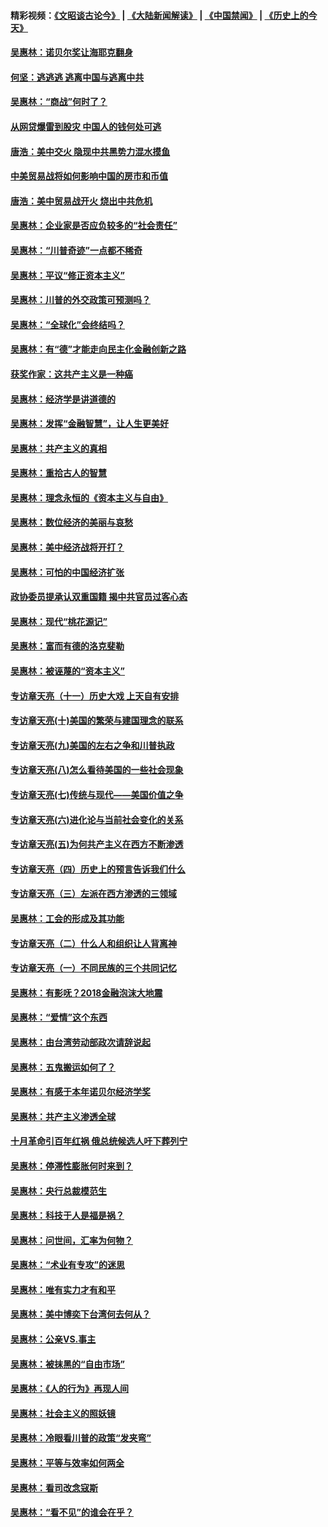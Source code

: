 #### 精彩视频：[《文昭谈古论今》](https://github.com/gfw-breaker/wenzhao/blob/master/README.md?t=01031231) | [《大陆新闻解读》](https://github.com/gfw-breaker/ntdtv-comedy/blob/master/README.md?t=01031231) | [《中国禁闻》](https://github.com/gfw-breaker/ntdtv-news/blob/master/README.md?t=01031231) | [《历史上的今天》](https://github.com/gfw-breaker/today-in-history/blob/master/README.md?t=01031231) 

#### [吴惠林：诺贝尔奖让海耶克翻身](../pages/nsc423/n10890049.md?t=01031231) 

#### [何坚：逃逃逃 逃离中国与逃离中共](../pages/nsc423/n10592891.md?t=01031231) 

#### [吴惠林：“商战”何时了？](../pages/nsc423/n10573558.md?t=01031231) 

#### [从网贷爆雷到股灾 中国人的钱何处可逃](../pages/nsc423/n10572800.md?t=01031231) 

#### [唐浩：美中交火 隐现中共黑势力混水摸鱼](../pages/nsc423/n10544040.md?t=01031231) 

#### [中美贸易战将如何影响中国的房市和币值](../pages/nsc423/n10543697.md?t=01031231) 

#### [唐浩：美中贸易战开火 烧出中共危机](../pages/nsc423/n10540126.md?t=01031231) 

#### [吴惠林：企业家是否应负较多的“社会责任”](../pages/nsc423/n10535022.md?t=01031231) 

#### [吴惠林：“川普奇迹”一点都不稀奇](../pages/nsc423/n10512808.md?t=01031231) 

#### [吴惠林：平议“修正资本主义”](../pages/nsc423/n10495724.md?t=01031231) 

#### [吴惠林：川普的外交政策可预测吗？](../pages/nsc423/n10462387.md?t=01031231) 

#### [吴惠林：“全球化”会终结吗？](../pages/nsc423/n10452838.md?t=01031231) 

#### [吴惠林：有“德”才能走向民主化金融创新之路](../pages/nsc423/n10432292.md?t=01031231) 

#### [获奖作家：这共产主义是一种癌](../pages/nsc423/n10431541.md?t=01031231) 

#### [吴惠林：经济学是讲道德的](../pages/nsc423/n10398014.md?t=01031231) 

#### [吴惠林：发挥“金融智慧”，让人生更美好](../pages/nsc423/n10375019.md?t=01031231) 

#### [吴惠林：共产主义的真相](../pages/nsc423/n10351394.md?t=01031231) 

#### [吴惠林：重拾古人的智慧](../pages/nsc423/n10337691.md?t=01031231) 

#### [吴惠林：理念永恒的《资本主义与自由》](../pages/nsc423/n10316274.md?t=01031231) 

#### [吴惠林：数位经济的美丽与哀愁](../pages/nsc423/n10292946.md?t=01031231) 

#### [吴惠林：美中经济战将开打？](../pages/nsc423/n10258825.md?t=01031231) 

#### [吴惠林：可怕的中国经济扩张](../pages/nsc423/n10219147.md?t=01031231) 

#### [政协委员提承认双重国籍 揭中共官员过客心态](../pages/nsc423/n10208809.md?t=01031231) 

#### [吴惠林：现代“桃花源记”](../pages/nsc423/n10185234.md?t=01031231) 

#### [吴惠林：富而有德的洛克斐勒](../pages/nsc423/n10142264.md?t=01031231) 

#### [吴惠林：被诬蔑的“资本主义”](../pages/nsc423/n10124816.md?t=01031231) 

#### [专访章天亮（十一）历史大戏 上天自有安排](../pages/nsc423/n10094905.md?t=01031231) 

#### [专访章天亮(十)美国的繁荣与建国理念的联系](../pages/nsc423/n10094899.md?t=01031231) 

#### [专访章天亮(九)美国的左右之争和川普执政](../pages/nsc423/n10094889.md?t=01031231) 

#### [专访章天亮(八)怎么看待美国的一些社会现象](../pages/nsc423/n10094857.md?t=01031231) 

#### [专访章天亮(七)传统与现代——美国价值之争](../pages/nsc423/n10093140.md?t=01031231) 

#### [专访章天亮(六)进化论与当前社会变化的关系](../pages/nsc423/n10092036.md?t=01031231) 

#### [专访章天亮(五)为何共产主义在西方不断渗透](../pages/nsc423/n10083620.md?t=01031231) 

#### [专访章天亮（四）历史上的预言告诉我们什么](../pages/nsc423/n10083606.md?t=01031231) 

#### [专访章天亮（三）左派在西方渗透的三领域](../pages/nsc423/n10081115.md?t=01031231) 

#### [吴惠林：工会的形成及其功能](../pages/nsc423/n10080633.md?t=01031231) 

#### [专访章天亮（二）什么人和组织让人背离神](../pages/nsc423/n10076637.md?t=01031231) 

#### [专访章天亮（一）不同民族的三个共同记忆](../pages/nsc423/n10074188.md?t=01031231) 

#### [吴惠林：有影呒？2018金融泡沫大地震](../pages/nsc423/n10040534.md?t=01031231) 

#### [吴惠林：“爱情”这个东西](../pages/nsc423/n10019423.md?t=01031231) 

#### [吴惠林：由台湾劳动部政次请辞说起](../pages/nsc423/n9979679.md?t=01031231) 

#### [吴惠林：五鬼搬运如何了？](../pages/nsc423/n9925338.md?t=01031231) 

#### [吴惠林：有感于本年诺贝尔经济学奖](../pages/nsc423/n9871883.md?t=01031231) 

#### [吴惠林：共产主义渗透全球](../pages/nsc423/n9812748.md?t=01031231) 

#### [十月革命引百年红祸 俄总统候选人吁下葬列宁](../pages/nsc423/n9810182.md?t=01031231) 

#### [吴惠林：停滞性膨胀何时来到？](../pages/nsc423/n9764136.md?t=01031231) 

#### [吴惠林：央行总裁模范生](../pages/nsc423/n9728134.md?t=01031231) 

#### [吴惠林：科技于人是福是祸？](../pages/nsc423/n9672982.md?t=01031231) 

#### [吴惠林：问世间，汇率为何物？](../pages/nsc423/n9621788.md?t=01031231) 

#### [吴惠林：“术业有专攻”的迷思](../pages/nsc423/n9580363.md?t=01031231) 

#### [吴惠林：唯有实力才有和平](../pages/nsc423/n9529599.md?t=01031231) 

#### [吴惠林：美中博奕下台湾何去何从？](../pages/nsc423/n9483598.md?t=01031231) 

#### [吴惠林：公亲VS.事主](../pages/nsc423/n9425637.md?t=01031231) 

#### [吴惠林：被抹黑的“自由市场”](../pages/nsc423/n9351545.md?t=01031231) 

#### [吴惠林：《人的行为》再现人间](../pages/nsc423/n9296339.md?t=01031231) 

#### [吴惠林：社会主义的照妖镜](../pages/nsc423/n9243460.md?t=01031231) 

#### [吴惠林：冷眼看川普的政策“发夹弯”](../pages/nsc423/n9120684.md?t=01031231) 

#### [吴惠林：平等与效率如何两全](../pages/nsc423/n9075430.md?t=01031231) 

#### [吴惠林：看司改念寇斯](../pages/nsc423/n9024915.md?t=01031231) 

#### [吴惠林：“看不见”的谁会在乎？](../pages/nsc423/n8977488.md?t=01031231) 


